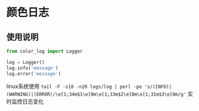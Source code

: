 # 颜色日志

## 使用说明

```python
from color_log import Logger

log = Logger()
log.info('message')
log.error('message')
```

linux系统使用 `tail -F -s10 -n20 logs/log | perl -pe 's/(INFO)|(WARNING)|(ERROR)/\e[1;34m$1\e[0m\e[1;33m$2\e[0m\e[1;31m$3\e[0m/g'` 实时监控日志变化